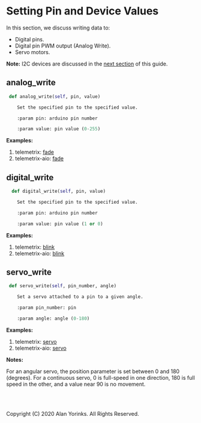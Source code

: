 # Setting Pin and Device Values
In this section, we discuss writing data to:

* Digital pins.
* Digital pin PWM output (Analog Write).
* Servo motors.


**Note:** I2C devices are discussed in the [next section](../i2c)
 of this guide. 
 
## analog_write

```python
 def analog_write(self, pin, value)

    Set the specified pin to the specified value.

    :param pin: arduino pin number

    :param value: pin value (0-255)

```

**Examples:** 

1. telemetrix: [fade](https://github.com/MrYsLab/telemetrix/blob/master/examples/fade.py)
2. telemetrix-aio: [fade](https://github.com/MrYsLab/telemetrix-aio/blob/master/examples/fade.py)

## digital_write

```python
  def digital_write(self, pin, value)

    Set the specified pin to the specified value.

    :param pin: arduino pin number

    :param value: pin value (1 or 0)

```
**Examples:** 

1. telemetrix: [blink](https://github.com/MrYsLab/telemetrix/blob/master/examples/blink.py)
2. telemetrix-aio: [blink](https://github.com/MrYsLab/telemetrix-aio/blob/master/examples/blink.py)


## servo_write

```python
 def servo_write(self, pin_number, angle)

    Set a servo attached to a pin to a given angle.

    :param pin_number: pin

    :param angle: angle (0-180)
```

**Examples:** 

1. telemetrix: [servo](https://github.com/MrYsLab/telemetrix/blob/master/examples/servo.py)
2. telemetrix-aio: [servo](https://github.com/MrYsLab/telemetrix-aio/blob/master/examples/servo.py)


**Notes:** 

For an angular servo, the position parameter is set between 0 and 180 (degrees).
For a continuous servo, 0 is full-speed in one direction, 
180 is full speed in the other, and a value near 90 is no movement.



<br>
<br>

Copyright (C) 2020 Alan Yorinks. All Rights Reserved.
